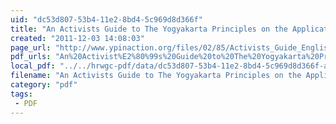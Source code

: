 ```yaml
---
uid: "dc53d807-53b4-11e2-8bd4-5c969d8d366f"
title: "An Activists Guide to The Yogyakarta Principles on the Application of International Human Rights Law in Relation to Sexual Orientation and Gender Identity"
created: "2011-12-03 14:08:03"
page_url: "http://www.ypinaction.org/files/02/85/Activists_Guide_English_nov_14_2010.pdf"
pdf_urls: "An%20Activist%E2%80%99s%20Guide%20to%20The%20Yogyakarta%20Principles%20on%20the%20Application%20of%20International%20Human%20Rights%20Law%20in%20Relation%20to%20Sexual%20Orientation%20and%20Gender%20Identity.resources/Activists_Guide_English_nov_14_2010.pdf"
local_pdf: "../../hrwgc-pdf/data/dc53d807-53b4-11e2-8bd4-5c969d8d366f-an-activists-guide-to-the-yogyakarta-principles-on-the-application-of-international-human-rights-law-in-relation-to-sexual-orientation-and-gender-identity.pdf"
filename: "An Activists Guide to The Yogyakarta Principles on the Application of International Human Rights Law in Relation to Sexual Orientation and Gender Identity.html"
category: "pdf"
tags: 
 - PDF
---
```

